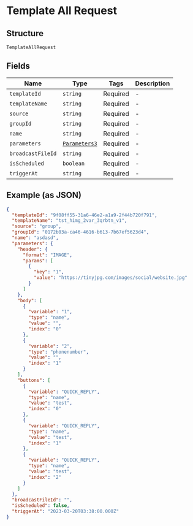 
# Template All Request

## Structure

`TemplateAllRequest`

## Fields

| Name | Type | Tags | Description |
|  --- | --- | --- | --- |
| `templateId` | `string` | Required | - |
| `templateName` | `string` | Required | - |
| `source` | `string` | Required | - |
| `groupId` | `string` | Required | - |
| `name` | `string` | Required | - |
| `parameters` | [`Parameters3`](../../doc/models/parameters-3.md) | Required | - |
| `broadcastFileId` | `string` | Required | - |
| `isScheduled` | `boolean` | Required | - |
| `triggerAt` | `string` | Required | - |

## Example (as JSON)

```json
{
  "templateId": "9f08ff55-31a6-46e2-a1a9-2f44b720f791",
  "templateName": "tst_himg_2var_3qrbtn_v1",
  "source": "group",
  "groupId": "0172b03a-ca46-4616-b613-7b67ef5623d4",
  "name": "asdasd",
  "parameters": {
    "header": {
      "format": "IMAGE",
      "params": [
        {
          "key": "1",
          "value": "https://tinyjpg.com/images/social/website.jpg"
        }
      ]
    },
    "body": [
      {
        "variable": "1",
        "type": "name",
        "value": "",
        "index": "0"
      },
      {
        "variable": "2",
        "type": "phonenumber",
        "value": "",
        "index": "1"
      }
    ],
    "buttons": [
      {
        "variable": "QUICK_REPLY",
        "type": "name",
        "value": "test",
        "index": "0"
      },
      {
        "variable": "QUICK_REPLY",
        "type": "name",
        "value": "test",
        "index": "1"
      },
      {
        "variable": "QUICK_REPLY",
        "type": "name",
        "value": "test",
        "index": "2"
      }
    ]
  },
  "broadcastFileId": "",
  "isScheduled": false,
  "triggerAt": "2023-03-20T03:38:00.000Z"
}
```

